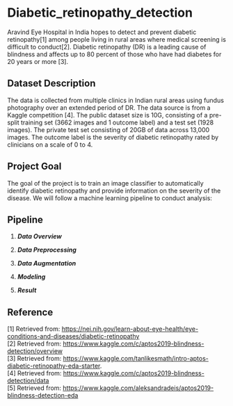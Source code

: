 # Diabetic_retinopathy_detection

Aravind Eye Hospital in India hopes to detect and prevent diabetic retinopathy[1] among people living in rural areas where medical screening is difficult to conduct[2]. Diabetic retinopathy (DR) is a leading cause of blindness and affects up to 80 percent of those who have had diabetes for 20 years or more [3]. 

## Dataset Description
The data is collected from multiple clinics in Indian rural areas using fundus photography over an extended period of DR. The data source is from a Kaggle competition [4]. The public dataset size is 10G, consisting of a pre-split training set (3662 images and 1 outcome label) and a test set (1928 images). The private test set consisting of 20GB of data across 13,000 images. The outcome label is the severity of diabetic retinopathy rated by clinicians on a scale of 0 to 4. 

## Project Goal
The goal of the project is to train an image classifier to automatically identify diabetic retinopathy and provide information on the severity of the disease. We will follow a machine learning pipeline to conduct analysis:  

## Pipeline

1) ***Data Overview***

2) ***Data Preprocessing***

3) ***Data Augmentation***

4) ***Modeling***

5) ***Result***



## Reference <br>
[1] Retrieved from:  https://nei.nih.gov/learn-about-eye-health/eye-conditions-and-diseases/diabetic-retinopathy <br>
[2] Retrieved from:  https://www.kaggle.com/c/aptos2019-blindness-detection/overview <br>
[3] Retrieved from:  https://www.kaggle.com/tanlikesmath/intro-aptos-diabetic-retinopathy-eda-starter. <br>
[4] Retrieved from:  https://www.kaggle.com/c/aptos2019-blindness-detection/data <br>
[5] Retrieved from:  https://www.kaggle.com/aleksandradeis/aptos2019-blindness-detection-eda



